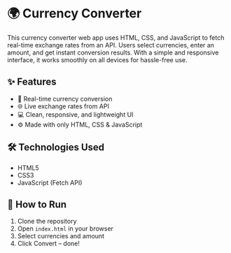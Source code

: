 
# 🌍 Currency Converter
This currency converter web app uses HTML, CSS, and JavaScript to fetch real-time exchange rates from an API. Users select currencies, enter an amount, and get instant conversion results. With a simple and responsive interface, it works smoothly on all devices for hassle-free use.

## ✨ Features

- 🔁 Real-time currency conversion
- 🌐 Live exchange rates from API
- 💻 Clean, responsive, and lightweight UI
- ⚙️ Made with only HTML, CSS & JavaScript

## 🛠 Technologies Used

- HTML5  
- CSS3  
- JavaScript (Fetch API)

## 📁 How to Run

1. Clone the repository  
2. Open `index.html` in your browser  
3. Select currencies and amount  
4. Click Convert – done!



